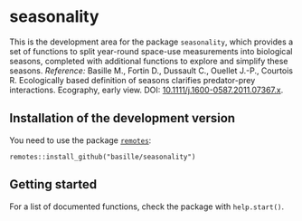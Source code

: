 seasonality
===========

This is the development area for the package `seasonality`, which provides
a set of functions to split year-round space-use measurements into
biological seasons, completed with additional functions to explore and
simplify these seasons. *Reference:* Basille M., Fortin D., Dussault C.,
Ouellet J.-P., Courtois R. Ecologically based definition of seasons
clarifies predator-prey interactions. Ecography, early view. DOI:
[10.1111/j.1600-0587.2011.07367.x](http://dx.doi.org/10.1111/j.1600-0587.2011.07367.x).


## Installation of the development version

You need to use the package
[`remotes`](https://cran.r-project.org/package=remotes):

	remotes::install_github("basille/seasonality")


## Getting started

For a list of documented functions, check the package with `help.start()`.
